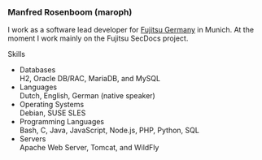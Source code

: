 ### Manfred Rosenboom (maroph)
I work as a software lead developer for [Fujitsu Germany](https://www.fujitsu.com/de/)
in Munich. At the moment I work mainly on the Fujitsu SecDocs project. 

Skills

* Databases  
  H2, Oracle DB/RAC, MariaDB, and MySQL
* Languages  
  Dutch, English, German (native speaker)
* Operating Systems  
  Debian, SUSE SLES
* Programming Languages  
  Bash, C, Java, JavaScript, Node.js, PHP, Python, SQL
* Servers  
  Apache Web Server, Tomcat, and WildFly 
